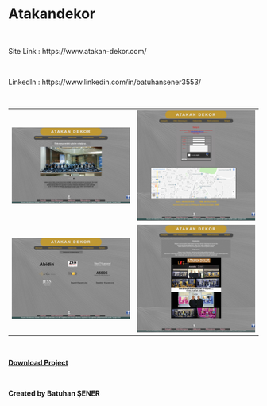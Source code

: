 # Atakandekor
<br/>
  <p>Site Link : https://www.atakan-dekor.com/</p>
<br/>
  <p>LinkedIn : https://www.linkedin.com/in/batuhansener3553/</p>
<br/>

<table style="width:100%">
  <tr>
    <th><img src="https://github.com/canonka/Atakan-Dekor/blob/master/img/Anasayfa.jpg" width="100%"></th>
    <th><img src="https://github.com/canonka/Atakan-Dekor/blob/master/img/iletisim.jpg" width="100%"></th> 
  </tr>
  <tr>
    <td><img src="https://github.com/canonka/Atakan-Dekor/blob/master/img/Referanslarimiz.jpg" width="100%"></td>
    <td><img src="https://github.com/canonka/Atakan-Dekor/blob/master/img/Hakkimizda.jpg" width="100%"></td> 
  </tr>
</table> 
 
<br/>
 <p><b><a href="https://github.com/canonka/Atakan-Dekor/archive/master.zip">Download Project</a></b></p>
<br/>
<p><b>Created by Batuhan ŞENER</b></p>
<br/>

